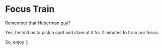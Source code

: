 # Focus Train

Remember that Huberman guy?

Yes, he told us to pick a spot and stare at it for 2 minutes to train our focus.

So, enjoy (:
